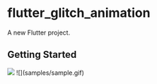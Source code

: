 # flutter_glitch_animation

A new Flutter project.

## Getting Started
<img src="samples/sample.gif"/>
![](samples/sample.gif)

